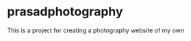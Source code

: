 prasadphotography
=================

This is a project for creating a photography website of my own
